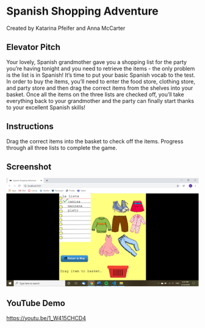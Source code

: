 # Spanish Shopping Adventure

Created by Katarina Pfeifer and Anna McCarter

## Elevator Pitch

Your lovely, Spanish grandmother gave you a shopping list for the party
you’re having tonight and you need to retrieve the items - the only problem is the list is in
Spanish! It’s time to put your basic Spanish vocab to the test. In order to buy the items,
you’ll need to enter the food store, clothing store, and party store and then drag the
correct items from the shelves into your basket. Once all the items on the three lists are
checked off, you’ll take everything back to your grandmother and the party can finally
start thanks to your excellent Spanish skills!

## Instructions

Drag the correct items into the basket to check off the items. Progress through
all three lists to complete the game.

## Screenshot

![Screenshot](/src/assets/screenshots/large.png)

## YouTube Demo

<https://youtu.be/1_W415CHCD4>

